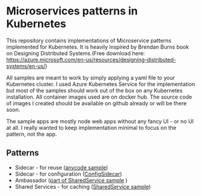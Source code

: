 # Microservices patterns in Kubernetes
This repository contains implementations of Microservice patterns implemented for Kubernetes. It is heavily inspired by Brendan Burns book on Designing Distributed Systems.(Free download here: https://azure.microsoft.com/en-us/resources/designing-distributed-systems/en-us/)

All samples are meant to work by simply applying a yaml file to your Kubernetes cluster. I used Azure Kubernetes Service for the implementation but most of the samples should work out of the box on any Kubernetes installation.
All container images used are on docker hub. The source code of images I created should be available on github already or will be there soon.

The sample apps are mostly node web apps without any fancy UI - or no UI at all. I really wanted to keep implementation minimal to focus on the pattern, not the app.

## Patterns 
* Sidecar - for reuse ([anycode sample](SingleNodePatterns\Sidecar\AnyCodeSidecar_Sample\readme.md))
* Sidecar - for configuration ([ConfigSidecar](SingleNodePatterns\Sidecar\ConfigSidecar_Sample\readme.md))
* Ambassador ([part of SharedService sample](ServingPatterns\SharedService\readme.md) )
* Shared Services - for caching ([SharedService sample](ServingPatterns\SharedService\readme.md))
